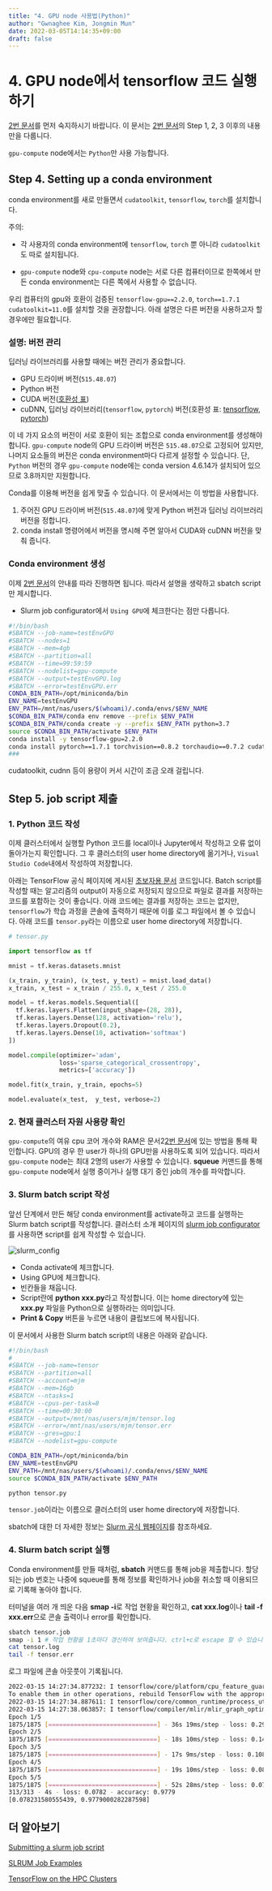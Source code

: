 ```yaml
---
title: "4. GPU node 사용법(Python)"
author: "Gwnaghee Kim, Jongmin Mun"
date: 2022-03-05T14:14:35+09:00
draft: false
---
```


# 4. GPU node에서 tensorflow 코드 실행하기

[2번 문서](https://hpc.stat.yonsei.ac.kr/docs/02_how-to-use-cpu-node_python/)를 먼저 숙지하시기 바랍니다. 이 문서는 [2번 문서](https://hpc.stat.yonsei.ac.kr/docs/02_how-to-use-cpu-node_python/)의 Step 1, 2, 3 이후의 내용만을 다룹니다.

`gpu-compute` node에서는 `Python`만 사용 가능합니다.

## Step 4. Setting up a conda environment

conda environment를 새로 만들면서 `cudatoolkit`, `tensorflow`, `torch`를 설치합니다. 

주의: 

- 각 사용자의 conda environment에 `tensorflow`, `torch` 뿐 아니라 `cudatoolkit`도 따로 설치됩니다.

- `gpu-compute` node와 `cpu-compute` node는 서로 다른 컴퓨터이므로 한쪽에서 만든 conda environment는 다른 쪽에서 사용할 수 없습니다.

우리 컴퓨터의 gpu와 호환이 검증된 `tensorflow-gpu==2.2.0`, `torch==1.7.1` `cudatoolkit=11.0`를 설치할 것을 권장합니다. 아래 설명은 다른 버전을 사용하고자 할 경우에만 필요합니다.

### 설명: 버전 관리

딥러닝 라이브러리를 사용할 때에는 버전 관리가 중요합니다. 

- GPU 드라이버 버전(`515.48.07`)
- Python 버전
- CUDA 버전([호환성 표](https://docs.nvidia.com/cuda/cuda-toolkit-release-notes/index.html))
- cuDNN, 딥러닝 라이브러리(`tensorflow`, `pytorch`) 버전(호환성 표: [tensorflow](https://www.tensorflow.org/install/source#gpu), [pytorch](https://pytorch.org/get-started/previous-versions/))

이 네 가지 요소의 버전이 서로 호환이 되는 조합으로 conda environment를 생성해야 합니다. `gpu-compute` node의 GPU 드라이버 버전은 `515.48.07`으로 고정되어 있지만, 나머지 요소들의 버전은 conda environment마다 다르게 설정할 수 있습니다. 단, `Python` 버전의 경우 `gpu-compute` node에는 conda version 4.6.14가 설치되어 있으므로 3.8까지만 지원합니다.

Conda를 이용해 버전을 쉽게 맞출 수 있습니다. 이 문서에서는 이 방법을 사용합니다.

1. 주어진 GPU 드라이버 버전(`515.48.07`)에 맞게 Python 버전과 딥러닝 라이브러리 버전을 정합니다.
2. conda install 명령어에서 버전을 명시해 주면 알아서 CUDA와 cuDNN 버전을 맞춰 줍니다.

### Conda environment 생성

이제 [2번 문서](https://hpc.stat.yonsei.ac.kr/docs/02_how-to-use-cpu-node_python/)의 안내를 따라 진행하면 됩니다. 따라서 설명을 생략하고 sbatch script만 제시합니다.

- Slurm job configurator에서 `Using GPU`에 체크한다는 점만 다릅니다.

```bash
#!/bin/bash
#SBATCH --job-name=testEnvGPU
#SBATCH --nodes=1
#SBATCH --mem=4gb
#SBATCH --partition=all
#SBATCH --time=99:59:59
#SBATCH --nodelist=gpu-compute
#SBATCH --output=testEnvGPU.log
#SBATCH --error=testEnvGPU.err
CONDA_BIN_PATH=/opt/miniconda/bin
ENV_NAME=testEnvGPU
ENV_PATH=/mnt/nas/users/$(whoami)/.conda/envs/$ENV_NAME
$CONDA_BIN_PATH/conda env remove --prefix $ENV_PATH
$CONDA_BIN_PATH/conda create -y --prefix $ENV_PATH python=3.7
source $CONDA_BIN_PATH/activate $ENV_PATH
conda install -y tensorflow-gpu=2.2.0
conda install pytorch==1.7.1 torchvision==0.8.2 torchaudio==0.7.2 cudatoolkit=11.0 -c pytorch
### 
```

cudatoolkit, cudnn 등이 용량이 커서 시간이 조금 오래 걸립니다. 

## Step 5. job script 제출

### 1. Python 코드 작성

이제 클러스터에서 실행할 Python 코드를 local이나 Jupyter에서 작성하고 오류 없이 돌아가는지 확인합니다. 그 후 클러스터의 user home directory에 옮기거나, `Visual Studio Code`내에서 작성하여 저장합니다.

아래는 TensorFlow 공식 페이지에 게시된 [초보자용 문서](https://www.tensorflow.org/tutorials/quickstart/beginner?hl=ko) 코드입니다. Batch script를 작성할 때는 알고리즘의 output이 자동으로 저장되지 않으므로 파일로 결과를 저장하는 코드를 포함하는 것이 좋습니다. 아래 코드에는 결과를 저장하는 코드는 없지만, `tensorflow`가 학습 과정을 콘솔에 출력하기 때문에 이를 로그 파일에서 볼 수 있습니다. 아래 코드를 `tensor.py`라는 이름으로 user home directory에 저장합니다.

```python
# tensor.py

import tensorflow as tf

mnist = tf.keras.datasets.mnist

(x_train, y_train), (x_test, y_test) = mnist.load_data()
x_train, x_test = x_train / 255.0, x_test / 255.0

model = tf.keras.models.Sequential([
  tf.keras.layers.Flatten(input_shape=(28, 28)),
  tf.keras.layers.Dense(128, activation='relu'),
  tf.keras.layers.Dropout(0.2),
  tf.keras.layers.Dense(10, activation='softmax')
])

model.compile(optimizer='adam',
              loss='sparse_categorical_crossentropy',
              metrics=['accuracy'])

model.fit(x_train, y_train, epochs=5)

model.evaluate(x_test,  y_test, verbose=2)
```

### 2. 현재 클러스터 자원 사용량 확인

`gpu-compute`의 여유 cpu 코어 개수와 RAM은 문서2[2번 문서](https://hpc.stat.yonsei.ac.kr/docs/02_how-to-use-cpu-node_python/)에 있는 방법을 통해 확인합니다. 
GPU의 경우 한 user가 하나의 GPU만을 사용하도록 되어 있습니다. 따라서 `gpu-compute` node는 최대 2명의 user가 사용할 수 있습니다. **squeue** 커맨드를 통해 `gpu-compute` node에서 실행 중이거나 실행 대기 중인 job의 개수를 파악합니다.

### 3. Slurm batch script 작성

앞선 단계에서 만든 해당 conda environment를 activate하고 코드를 실행하는 Slurm batch script를 작성합니다. 클러스터 소개 페이지의 [slurm job configurator](https://hpc.stat.yonsei.ac.kr/tools/job-configurator.html)를 사용하면 script를 쉽게 작성할 수 있습니다. 

![slurm_config](/img/slurm_config.png)

- Conda activate에 체크합니다.
- Using GPU에 체크합니다.
- 빈칸들을 채웁니다.
- Script란에 **python xxx.py**라고 작성합니다. 이는 home directory에 있는 **xxx.py** 파일을 Python으로 실행하라는 의미입니다.
- **Print & Copy** 버튼을 누르면 내용이 클립보드에 복사됩니다. 

이 문서에서 사용한 Slurm batch script의 내용은 아래와 같습니다.

```bash
#!/bin/bash 
#
#SBATCH --job-name=tensor
#SBATCH --partition=all
#SBATCH --account=mjm
#SBATCH --mem=16gb
#SBATCH --ntasks=1
#SBATCH --cpus-per-task=8
#SBATCH --time=00:30:00
#SBATCH --output=/mnt/nas/users/mjm/tensor.log
#SBATCH --error=/mnt/nas/users/mjm/tensor.err
#SBATCH --gres=gpu:1
#SBATCH --nodelist=gpu-compute

CONDA_BIN_PATH=/opt/miniconda/bin
ENV_NAME=testEnvGPU
ENV_PATH=/mnt/nas/users/$(whoami)/.conda/envs/$ENV_NAME
source $CONDA_BIN_PATH/activate $ENV_PATH

python tensor.py
```

`tensor.job`이라는 이름으로 클러스터의 user home directory에 저장합니다.

sbatch에 대한 더 자세한 정보는 [Slurm 공식 웹페이지](https://slurm.schedmd.com/sbatch.html)를 참조하세요.

### 4. Slurm batch script 실행

Conda environment를 만들 때처럼, **sbatch** 커맨드를 통해 job을 제출합니다. 할당되는 job 번호는 나중에 squeue를 통해 정보를 확인하거나 job을 취소할 때 이용되므로 기록해 놓아야 합니다.

터미널을 여러 개 띄운 다음 **smap -i**로 작업 현황을 확인하고, **cat xxx.log**이나 **tail -f xxx.err**으로 콘솔 출력이나 error를 확인합니다.

```bash
sbatch tensor.job
smap -i 1 # 작업 현황을 1초마다 갱신하여 보여줍니다. ctrl+c로 escape 할 수 있습니다.
cat tensor.log
tail -f tensor.err
```

로그 파일에 콘솔 아웃풋이 기록됩니다.

```bash
2022-03-15 14:27:34.877232: I tensorflow/core/platform/cpu_feature_guard.cc:142] This TensorFlow binary is optimized with oneAPI Deep Neural Network Library (oneDNN) to use the following CPU instructions in performance-critical operations:  SSE4.1 SSE4.2 AVX AVX2 AVX512F FMA
To enable them in other operations, rebuild TensorFlow with the appropriate compiler flags.
2022-03-15 14:27:34.887611: I tensorflow/core/common_runtime/process_util.cc:146] Creating new thread pool with default inter op setting: 2. Tune using inter_op_parallelism_threads for best performance.
2022-03-15 14:27:38.063857: I tensorflow/compiler/mlir/mlir_graph_optimization_pass.cc:185] None of the MLIR Optimization Passes are enabled (registered 2)
Epoch 1/5
1875/1875 [==============================] - 36s 19ms/step - loss: 0.2993 - accuracy: 0.9140
Epoch 2/5
1875/1875 [==============================] - 18s 10ms/step - loss: 0.1436 - accuracy: 0.9575
Epoch 3/5
1875/1875 [==============================] - 17s 9ms/step - loss: 0.1080 - accuracy: 0.9675
Epoch 4/5
1875/1875 [==============================] - 19s 10ms/step - loss: 0.0866 - accuracy: 0.9739
Epoch 5/5
1875/1875 [==============================] - 52s 28ms/step - loss: 0.0750 - accuracy: 0.9762
313/313 - 4s - loss: 0.0782 - accuracy: 0.9779
[0.078231580555439, 0.9779000282287598]
```

## 더 알아보기

[Submitting a slurm job script](https://ubccr.freshdesk.com/support/solutions/articles/5000688140-submitting-a-slurm-job-script)

[SLRUM Job Examples](https://doc.zih.tu-dresden.de/jobs_and_resources/slurm_examples/)

[TensorFlow on the HPC Clusters](https://researchcomputing.princeton.edu/support/knowledge-base/tensorflow)
